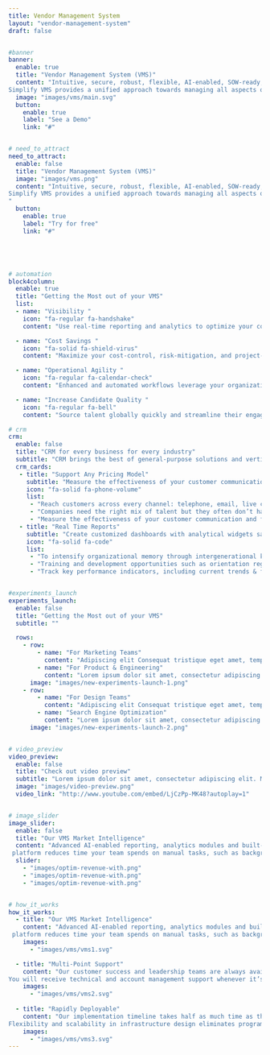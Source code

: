 ```yaml
---
title: Vendor Management System
layout: "vendor-management-system"
draft: false


#banner 
banner:
  enable: true
  title: "Vendor Management System (VMS)"
  content: "Intuitive, secure, robust, flexible, AI-enabled, SOW-ready, easy to deploy and use – without compromise.<br><br>
Simplify VMS provides a unified approach towards managing all aspects of non-employee engagement and full support for all elements of agency and Total Talent Management."
  image: "images/vms/main.svg"
  button:
    enable: true
    label: "See a Demo"
    link: "#"


# need_to_attract
need_to_attract:
  enable: false
  title: "Vendor Management System (VMS)"
  image: "images/vms.png"
  content: "Intuitive, secure, robust, flexible, AI-enabled, SOW-ready, easy to deploy and use – without compromise.<br><br>
Simplify VMS provides a unified approach towards managing all aspects of non-employee engagement and full support for all elements of agency and Total Talent Management.
"
  button: 
    enable: true
    label: "Try for free"
    link: "#"





# automation
block4column:
  enable: true
  title: "Getting the Most out of your VMS"
  list:
  - name: "Visibility "
    icon: "fa-regular fa-handshake"
    content: "Use real-time reporting and analytics to optimize your contingent workforce spend."

  - name: "Cost Savings "
    icon: "fa-solid fa-shield-virus"
    content: "Maximize your cost-control, risk-mitigation, and project-tracking through our SOW module."

  - name: "Operational Agility "
    icon: "fa-regular fa-calendar-check"
    content: "Enhanced and automated workflows leverage your organization’s talent acquisition, engagement, management, and optimization capabilities."

  - name: "Increase Candidate Quality "
    icon: "fa-regular fa-bell"
    content: "Source talent globally quickly and streamline their engagement experience."

# crm
crm:
  enable: false
  title: "CRM for every business for every industry"
  subtitle: "CRM brings the best of general-purpose solutions and vertical solutions under roof. We’re empowering you to redesign the user interface of the CRM, create"
  crm_cards:
   - title: "Support Any Pricing Model"
     subtitle: "Measure the effectiveness of your customer communication and find the best time and channel to reach out your customers."
     icon: "fa-solid fa-phone-volume"
     list:
      - "Reach customers across every channel: telephone, email, live chat, and social media Utmost enables real-time ."
      - "Companies need the right mix of talent but they often don’t have visibility into how many non-employee workers they have."
      - "Measure the effectiveness of your customer communication and find the best time and channel to reach out your customers."
   - title: "Real Time Reports"
     subtitle: "Create customized dashboards with analytical widgets sales, such as charts, target meters, KPIs, and funnels."
     icon: "fa-solid fa-code"
     list:
      - "To intensify organizational memory through intergenerational knowledge and experience transfer."
      - "Training and development opportunities such as orientation regulation and process management tools are offered."
      - "Track key performance indicators, including current trends & future predictions organizational memory"


#experiments_launch
experiments_launch:
  enable: false
  title: "Getting the Most out of your VMS"
  subtitle: ""

  rows: 
    - row: 
        - name: "For Marketing Teams"
          content: "Adipiscing elit Consequat tristique eget amet, tempus eu at consecttur.Leo facilisi nunc viverra tellus. Ac laoreet sit vel consquat. consectetur adip iscing elit. tempus eu at consecttur."
        - name: "For Product & Engineering"
          content: "Lorem ipsum dolor sit amet, consectetur adipiscing elit. Consequat tristique eget amet, sit vel consquat. consectetur adip iscing elit. tempus eu at consecttur."
      image: "images/new-experiments-launch-1.png"
    - row: 
        - name: "For Design Teams"
          content: "Adipiscing elit Consequat tristique eget amet, tempus eu at consecttur.Leo facilisi nunc viverra tellus. Ac laoreet sit vel consquat. consectetur adip iscing elit. tempus eu at consecttur."
        - name: "Search Engine Optimization"
          content: "Lorem ipsum dolor sit amet, consectetur adipiscing elit. Consequat tristique eget amet, sit vel consquat. consectetur adip iscing elit. tempus eu at consecttur."
      image: "images/new-experiments-launch-2.png"


# video_preview
video_preview:
  enable: false
  title: "Check out video preview"
  subtitle: "Lorem ipsum dolor sit amet, consectetur adipiscing elit. Morbi egestas Werat viverra id et aliquet. vulputate egestas sollicitudin."
  image: "images/video-preview.png"
  video_link: "http://www.youtube.com/embed/LjCzPp-MK48?autoplay=1"


# image_slider
image_slider:
  enable: false
  title: "Our VMS Market Intelligence"
  content: "Advanced AI-enabled reporting, analytics modules and built-in algorithms allow you to identify, develop, and capitalize on labor market inefficiencies.
 platform reduces time your team spends on manual tasks, such as background checks, which are ‘hard-coded’ into the system design."
  slider:
    - "images/optim-revenue-with.png"
    - "images/optim-revenue-with.png"
    - "images/optim-revenue-with.png"


# how_it_works
how_it_works: 
  - title: "Our VMS Market Intelligence"
    content: "Advanced AI-enabled reporting, analytics modules and built-in algorithms allow you to identify, develop, and capitalize on labor market inefficiencies.
 platform reduces time your team spends on manual tasks, such as background checks, which are ‘hard-coded’ into the system design."
    images:
      - "images/vms/vms1.svg"

  - title: "Multi-Point Support"
    content: "Our customer success and leadership teams are always available to support your inquiries and provide consultation on your most challenging opportunities.
You will receive technical and account management support whenever it’s needed."
    images: 
      - "images/vms/vms2.svg"
    
  - title: "Rapidly Deployable"
    content: "Our implementation timeline takes half as much time as the industry standard and is configurable in real-time. 
Flexibility and scalability in infrastructure design eliminates programming bottlenecks, rolling out system changes quickly."
    images: 
      - "images/vms/vms3.svg"
---
```

